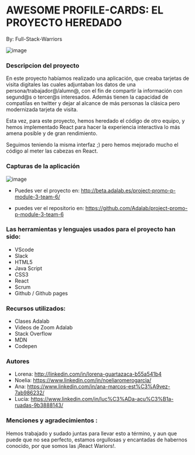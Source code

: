 # AWESOME PROFILE-CARDS: EL PROYECTO HEREDADO

By: Full-Stack-Warriors

![image](https://user-images.githubusercontent.com/94449849/166510282-7151eced-12a5-47fa-a29c-d121dcf0952e.png)

### Descripcion del proyecto

En este proyecto habíamos realizado una aplicación, que creaba tarjetas de visita digitales las cuales adjuntaban los datos de una persona/trabajador@/alumn@, con el fin de compartir la información con segund@s o tercer@s interesados. Además tienen la capacidad de compatilas en twitter y dejar al alcance de más personas la clásica pero modernizada tarjeta de visita.

Esta vez, para este proyecto, hemos heredado el código de otro equipo, y hemos implementado React para hacer la experiencia interactiva lo más amena posible y de gran rendimiento.

Seguimos teniendo la misma interfaz ;) pero hemos mejorado mucho el código al meter las cabezas en React.

### Capturas de la aplicación

![image](https://user-images.githubusercontent.com/94449849/166514800-4e44aad7-cb60-4e6b-a011-0878c7e11ba2.png)

- Puedes ver el proyecto en: http://beta.adalab.es/project-promo-p-module-3-team-6/

- puedes ver el repositorio en: https://github.com/Adalab/project-promo-p-module-3-team-6

### Las herramientas y lenguajes usados para el proyecto han sido:

- VScode
- Slack
- HTML5
- Java Script
- CSS3
- React
- Scrum
- Github / Github pages

### Recursos utilizados:

- Clases Adalab
- Videos de Zoom Adalab
- Stack Overflow
- MDN
- Codepen

### Autores

- Lorena: http://linkedin.com/in/lorena-guartazaca-b55a541b4
- Noelia: https://www.linkedin.com/in/noeliaromerogarcia/
- Ana: https://www.linkedin.com/in/ana-marcos-est%C3%A9vez-7ab986232/
- Lucía: https://www.linkedin.com/in/luc%C3%ADa-acu%C3%B1a-ruadas-9b3888143/

### Menciones y agradecimientos :

Hemos trabajado y sudado juntas para llevar esto a término, y aun que puede que no sea perfecto, estamos orgullosas y encantadas de habernos conocido, por que somos las ¡React Wariors!.
